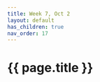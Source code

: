 ```yaml
---
title: Week 7, Oct 2
layout: default
has_children: true
nav_order: 17
---
```


# {{ page.title }}



